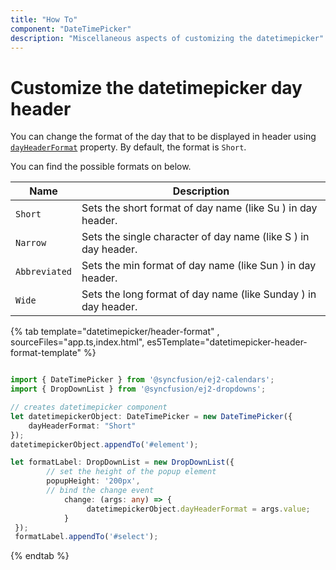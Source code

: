 ```yaml
---
title: "How To"
component: "DateTimePicker"
description: "Miscellaneous aspects of customizing the datetimepicker"
---
```


# Customize the datetimepicker day header

You can change the format of the day that to be displayed in header using [`dayHeaderFormat`](../../api/datetimepicker#dayheaderformat) property. By default, the format is `Short`.

You can find the possible formats on below.

| **Name** | **Description** |
|------|---------------------|
| `Short` | Sets the short format of day name (like Su ) in day header. |
| `Narrow` | Sets the single character of day name (like S ) in day header. |
| `Abbreviated` | Sets the min format of day name (like Sun ) in day header. |
| `Wide` | Sets the long format of day name (like Sunday ) in day header. |

{% tab template="datetimepicker/header-format" , sourceFiles="app.ts,index.html",
es5Template="datetimepicker-header-format-template" %}

```typescript

import { DateTimePicker } from '@syncfusion/ej2-calendars';
import { DropDownList } from '@syncfusion/ej2-dropdowns';

// creates datetimepicker component
let datetimepickerObject: DateTimePicker = new DateTimePicker({
    dayHeaderFormat: "Short"
});
datetimepickerObject.appendTo('#element');

let formatLabel: DropDownList = new DropDownList({
        // set the height of the popup element
        popupHeight: '200px',
        // bind the change event
            change: (args: any) => {
                 datetimepickerObject.dayHeaderFormat = args.value;
            }
 });
 formatLabel.appendTo('#select');
```

{% endtab %}

